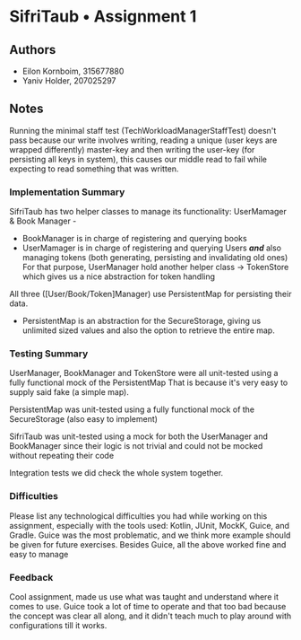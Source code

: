 # SifriTaub • Assignment 1

## Authors
* Eilon Kornboim, 315677880
* Yaniv Holder, 207025297

## Notes
Running the minimal staff test (TechWorkloadManagerStaffTest) doesn't pass because our write involves writing, 
reading a unique (user keys are wrapped differently) master-key and then writing the user-key 
(for persisting all keys in system), this causes our middle read to fail while expecting to read something that was written.

### Implementation Summary
SifriTaub has two helper classes to manage its functionality:
UserMamager & Book Manager - 
* BookManager is in charge of registering and querying books
* UserMamager is in charge of registering and querying Users
***and*** also managing tokens (both generating, persisting and invalidating old ones) 
For that purpose, UserManager hold another helper class -> TokenStore which gives us a 
nice abstraction for token handling

All three ([User/Book/Token]Manager) use PersistentMap for persisting their data.
* PersistentMap is an abstraction for the SecureStorage, 
giving us unlimited sized values and also the option to retrieve the entire map.


### Testing Summary
UserManager, BookManager and TokenStore were all unit-tested using a fully functional mock of the PersistentMap
That is because it's very easy to supply said fake (a simple map).

PersistentMap was unit-tested using a fully functional mock of the SecureStorage (also easy to implement)

SifriTaub was unit-tested using a mock for both the UserManager and BookManager since their logic is not 
trivial and could not be mocked without repeating their code

Integration tests we did check the whole system together.



### Difficulties
Please list any technological difficulties you had while working on this assignment, especially
with the tools used: Kotlin, JUnit, MockK, Guice, and Gradle.
Guice was the most problematic, and we think more example should be given for future exercises.
Besides Guice, all the above worked fine and easy to manage

### Feedback
Cool assignment, made us use what was taught and understand where it comes to use.
Guice took a lot of time to operate and that too bad because the concept was clear 
all along, and it didn't teach much to play around with configurations till it works.